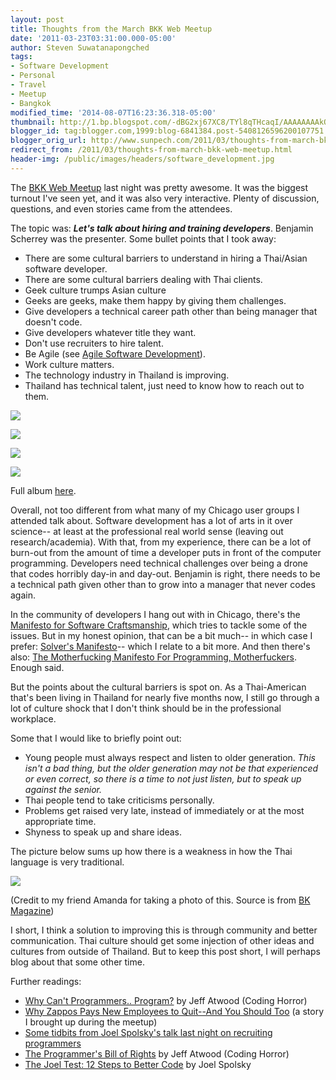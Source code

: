 ```yaml
---
layout: post
title: Thoughts from the March BKK Web Meetup
date: '2011-03-23T03:31:00.000-05:00'
author: Steven Suwatanapongched
tags:
- Software Development
- Personal
- Travel
- Meetup
- Bangkok
modified_time: '2014-08-07T16:23:36.318-05:00'
thumbnail: http://1.bp.blogspot.com/-dBG2xj67XC8/TYl8qTHcaqI/AAAAAAAAkOU/60YDaID1JPw/s600/IMG_5097.JPG
blogger_id: tag:blogger.com,1999:blog-6841384.post-5408126596200107751
blogger_orig_url: http://www.sunpech.com/2011/03/thoughts-from-march-bkk-web-meetup.html
redirect_from: /2011/03/thoughts-from-march-bkk-web-meetup.html
header-img: /public/images/headers/software_development.jpg
---
```


The <a href="http://www.meetup.com/bkk-web/">BKK Web Meetup</a> last night was pretty awesome. It was the biggest turnout I've seen yet, and it was also very interactive. Plenty of discussion, questions, and even stories came from the attendees.

The topic was: <i><b>Let's talk about hiring and training developers</b></i>. Benjamin Scherrey was the presenter. Some bullet points that I took away:

<ul>
  <li>There are some cultural barriers to understand in hiring a Thai/Asian software developer.</li>
  <li>There are some cultural barriers dealing with Thai clients.</li>
  <li>Geek culture trumps Asian culture</li>
  <li>Geeks are geeks, make them happy by giving them challenges. </li>
  <li>Give developers a technical career path other than being manager that doesn't code. </li>
  <li>Give developers whatever title they want.</li>
  <li>Don't use recruiters to hire talent. </li>
  <li>Be Agile (see <a href="http://en.wikipedia.org/wiki/Agile_software_development">Agile Software Development</a>).</li>
  <li>Work culture matters.</li>
  <li>The technology industry in Thailand is improving.</li>
  <li>Thailand has technical talent, just need to know how to reach out to them.</li>
</ul>

<a href="http://1.bp.blogspot.com/-dBG2xj67XC8/TYl8qTHcaqI/AAAAAAAAkOU/60YDaID1JPw/s600/IMG_5097.JPG" ><img border="0"  src="http://1.bp.blogspot.com/-dBG2xj67XC8/TYl8qTHcaqI/AAAAAAAAkOU/60YDaID1JPw/s320/IMG_5097.JPG"  /></a>

<a href="http://3.bp.blogspot.com/-LsmKT6K6ON8/TYl9e-apQjI/AAAAAAAAkOs/YTJWBxgqP_A/s600/IMG_5100.JPG" ><img border="0"  src="http://3.bp.blogspot.com/-LsmKT6K6ON8/TYl9e-apQjI/AAAAAAAAkOs/YTJWBxgqP_A/s320/IMG_5100.JPG"  /></a>

<a href="http://1.bp.blogspot.com/-MzR9Z16B_jY/TYl9lGDEM9I/AAAAAAAAkO4/Ei_PIyoUS88/s600/IMG_5101.JPG" ><img border="0"  src="http://1.bp.blogspot.com/-MzR9Z16B_jY/TYl9lGDEM9I/AAAAAAAAkO4/Ei_PIyoUS88/s320/IMG_5101.JPG"  /></a>

<a href="http://4.bp.blogspot.com/-tCW1loZFz-o/TYl9tRBqULI/AAAAAAAAkPA/-Mg8wfjR2OI/s600/IMG_5102.JPG" ><img border="0"  src="http://4.bp.blogspot.com/-tCW1loZFz-o/TYl9tRBqULI/AAAAAAAAkPA/-Mg8wfjR2OI/s320/IMG_5102.JPG"  /></a>

Full album <a href="https://picasaweb.google.com/101693597219413173200/2011MarchBKKWebMeetup">here</a>.

Overall, not too different from what many of my Chicago user groups I attended talk about. Software development has a lot of arts in it over science-- at least at the professional real world sense (leaving out research/academia). With that, from my experience, there can be a lot of burn-out from the amount of time a developer puts in front of the computer programming. Developers need technical challenges over being a drone that codes horribly day-in and day-out. Benjamin is right, there needs to be a technical path given other than to grow into a manager that never codes again.

In the community of developers I hang out with in Chicago, there's the <a href="http://manifesto.softwarecraftsmanship.org/">Manifesto for Software Craftsmanship</a>, which tries to tackle some of the issues. But in my honest opinion, that can be a bit much-- in which case I prefer: <a href="http://www.solversmanifesto.com/">Solver's Manifesto</a>-- which I relate to a bit more. And then there's also: <a href="http://programming-motherfucker.com/">The Motherfucking Manifesto For Programming, Motherfuckers</a>. Enough said.

But the points about the cultural barriers is spot on. As a Thai-American that's been living in Thailand for nearly five months now, I still go through a lot of culture shock that I don't think should be in the professional workplace.

Some that I would like to briefly point out:

<ul>
  <li>Young people must always respect and listen to older generation. <i>This isn't a bad thing, but the older generation may not be that experienced or even correct, so there is a time to not just listen, but to speak up against the senior.</i></li>
  <li>Thai people tend to take criticisms personally.</li>
  <li>Problems get raised very late, instead of immediately or at the most appropriate time.</li>
  <li>Shyness to speak up and share ideas.</li>
</ul>

The picture below sums up how there is a weakness in how the Thai language is very traditional.

<a href="https://lh4.googleusercontent.com/-y_zxCsNvGyg/TYmsckxki-I/AAAAAAAAkP0/ZcOaXLg0vBA/s600/181615_686374807707_48601744_36609693_7906932_n.jpg"><img border="0" src="https://lh4.googleusercontent.com/-y_zxCsNvGyg/TYmsckxki-I/AAAAAAAAkP0/ZcOaXLg0vBA/s400/181615_686374807707_48601744_36609693_7906932_n.jpg"  /></a>

(Credit to my friend Amanda for taking a photo of this. Source is from <a href="http://bk.asia-city.com/">BK Magazine</a>)

I short, I think a solution to improving this is through community and better communication. Thai culture should get some injection of other ideas and cultures from outside of Thailand. But to keep this post short, I will perhaps blog about that some other time.

Further readings:

<ul>
  <li><a href="http://www.codinghorror.com/blog/2007/02/why-cant-programmers-program.html">Why Can't Programmers.. Program?</a> by Jeff Atwood (Coding Horror)</li>
  <li><a href="http://blogs.hbr.org/taylor/2008/05/why_zappos_pays_new_employees.html">Why Zappos Pays New Employees to Quit--And You Should Too</a> (a story I brought up during the meetup)</li>
  <li><a href="http://cdixon.posterous.com/some-tidbits-from-joel-spolskys-talk-last-nig">Some tidbits from Joel Spolsky's talk last night on recruiting programmers</a></li>
  <li><a href="http://www.codinghorror.com/blog/2006/08/the-programmers-bill-of-rights.html">The Programmer's Bill of Rights</a> by Jeff Atwood (Coding Horror)</li>
  <li><a href="http://www.joelonsoftware.com/articles/fog0000000043.html">The Joel Test: 12 Steps to Better Code</a> by Joel Spolsky</li>
</ul>
